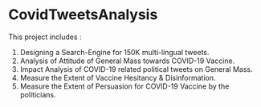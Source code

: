 # CovidTweetsAnalysis

This project includes : 
1. Designing a Search-Engine for 150K multi-lingual tweets.
2. Analysis of Attitude of General Mass towards COVID-19 Vaccine.
3. Impact Analysis of COVID-19 related political tweets on General Mass.
4. Measure the Extent of Vaccine Hesitancy & Disinformation.
5. Measure the Extent of Persuasion for COVID-19 Vaccine by the politicians.

